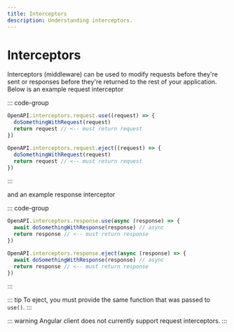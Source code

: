 ```yaml
---
title: Interceptors
description: Understanding interceptors.
---
```


# Interceptors

Interceptors (middleware) can be used to modify requests before they're sent or responses before they're returned to the rest of your application. Below is an example request interceptor

::: code-group
```ts [use]
OpenAPI.interceptors.request.use((request) => {
  doSomethingWithRequest(request)
  return request // <-- must return request
})
```
```ts [eject]
OpenAPI.interceptors.request.eject((request) => {
  doSomethingWithRequest(request)
  return request // <-- must return request
})
```
:::

and an example response interceptor

::: code-group
```ts [use]
OpenAPI.interceptors.response.use(async (response) => {
  await doSomethingWithResponse(response) // async
  return response // <-- must return response
})
```
```ts [eject]
OpenAPI.interceptors.response.eject(async (response) => {
  await doSomethingWithResponse(response) // async
  return response // <-- must return response
})
```
:::

::: tip
To eject, you must provide the same function that was passed to `use()`.
:::

::: warning
Angular client does not currently support request interceptors.
:::
